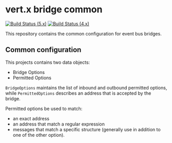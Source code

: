 # vert.x bridge common

[![Build Status (5.x)](https://github.com/vert-x3/vertx-bridge-common/actions/workflows/ci-5.x.yml/badge.svg)](https://github.com/vert-x3/vertx-bridge-common/actions/workflows/ci-5.x.yml)
[![Build Status (4.x)](https://github.com/vert-x3/vertx-bridge-common/actions/workflows/ci-4.x.yml/badge.svg)](https://github.com/vert-x3/vertx-bridge-common/actions/workflows/ci-4.x.yml)

This repository contains the common configuration for event bus bridges.

## Common configuration

This projects contains two data objects:

* Bridge Options
* Permitted Options

`BridgeOptions` maintains the list of inbound and outbound permitted options, while `PermittedOptions` describes an address that is accepted by the bridge.

Permitted options be used to match:

* an exact address
* an address that match a regular expression
* messages that match a specific structure (generally use in addition to one of the other option).


